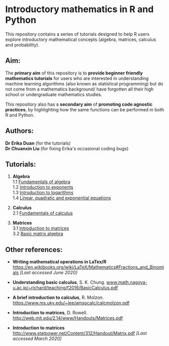 # Introductory mathematics in R and Python  

This repository contains a series of tutorials designed to help R users explore introductory mathematical concepts (algebra, matrices, calculus and probability).  


## Aim:  

The **primary aim** of this repository is to **provide beginner friendly mathematics tutorials** for users who are interested in understanding machine learning algorithms (also known as statistical programming) but do not come from a mathematics background/ have forgotten all their high school or undergraduate mathematics studies.  

This repository also has a **secondary aim** of **promoting code agnostic practices**, by highlighting how the same functions can be performed in both R and Python.  


## Authors:  
**Dr Erika Duan** (for the tutorials)  
**Dr Chuanxin Liu** (for fixing Erika's occasional coding bugs)  


## Tutorials:   

1. **Algebra**  
1.1 [Fundamentals of algebra]()  
1.2 [Introduction to exponents]()  
1.3 [Introduction to logarithms]()  
1.4 [Linear, quadratic and exponential equations]()  

1. **Calculus**  
2.1 [Fundamentals of calculus]()   

3. **Matrices**  
3.1 [Introduction to matrices]()  
3.2 [Basic matrix algebra]()  


## Other references:  

+ **Writing mathematical operations in LaTex/R** https://en.wikibooks.org/wiki/LaTeX/Mathematics#Fractions_and_Binomials *[Last accessed June 2020]*  

+ **Understanding basic calculus**, S. K. Chung. www.math.nagoya-u.ac.jp/~richard/teaching/f2016/BasicCalculus.pdf  

+ **A brief introduction to calculus**, R. Molzon. https://www.ms.uky.edu/~lee/amspcalc/calcmolzon.pdf  

+ **Introduction to matrices**, D. Rowell. http://web.mit.edu/2.14/www/Handouts/Matrices.pdf  

+ **Introduction to matrices** http://www.statpower.net/Content/312/Handout/Matrix.pdf *[Last accessed March 2020]*  